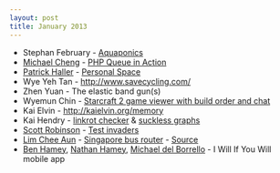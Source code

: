 ```yaml
---
layout: post
title: January 2013
---
```


* Stephan February - [Aquaponics](http://www.aquaponics.sg)
* [Michael Cheng](https://www.facebook.com/media/set/?set=a.10151385054432229.502084.503517228&type=1) - [PHP Queue in Action](https://speakerdeck.com/miccheng/php-queue-case-study-islamicevents-dot-sg)
* [Patrick Haller](http://haller.ws/) - [Personal Space](http://haller.ws/projects/personal-space/)
* Wye Yeh Tan - <http://www.savecycling.com/>
* Zhen Yuan - The elastic band gun(s)
* Wyemun Chin - [Starcraft 2 game viewer with build order and chat](http://www.wyemun.com/pgc/index.php/watch/getCast/1)
* Kai Elvin - <http://kaielvin.org/memory>
* Kai Hendry - [linkrot checker](https://github.com/kaihendry/linkrot) &amp; [suckless graphs](https://github.com/kaihendry/sg)
* [Scott Robinson](http://quadhome.com/) - [Test invaders](https://github.com/quad/testinvaders)
* [Lim Chee Aun](https://twitter.com/cheeaun) - [Singapore bus router](https://github.com/cheeaun/busrouter-sg) - [Source](https://github.com/cheeaun/busrouter-sg)
* [Ben Hamey](https://twitter.com/Hamey), [Nathan Hamey](https://twitter.com/NathanHamey), [Michael del Borrello](https://twitter.com/mdelbo) - I Will If You Will mobile app
